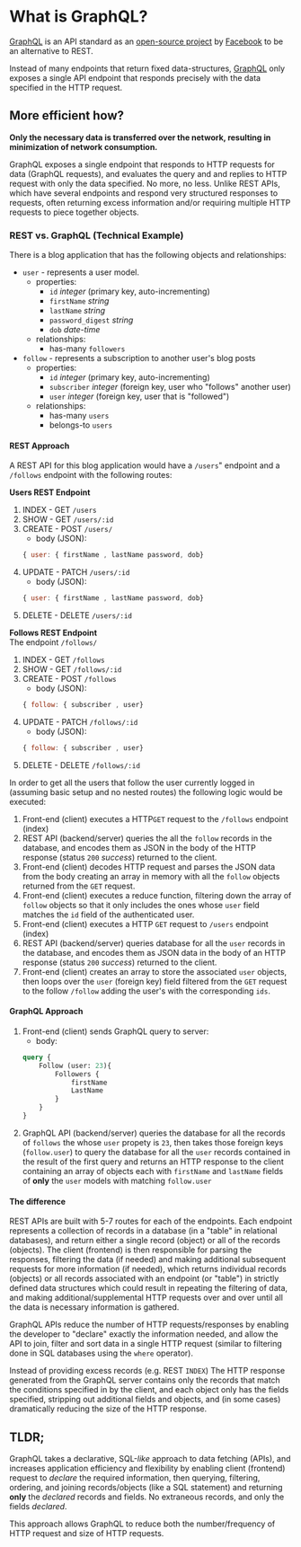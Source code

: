 # What is GraphQL?  

[GraphQL](http://www.graphql.org/) is an API standard  as an [open-source project](https://facebook.github.io/react/blog/2015/02/20/introducing-relay-and-graphql.html) by [Facebook](https://www.facebook.com/) to be an alternative to REST.  

Instead of many endpoints that return fixed data-structures, [GraphQL](http://www.graphql.org/) only exposes a single API endpoint that responds precisely with the data specified in the HTTP request. 

## More efficient how? 

**Only the necessary data is transferred over the network, resulting in minimization of network consumption.**

GraphQL exposes a single endpoint that responds to HTTP requests for data (GraphQL requests), and evaluates the query and and replies to HTTP request with only the data specified. No more, no less. Unlike REST APIs, which have several endpoints and respond very structured responses to requests, often returning excess information and/or requiring multiple HTTP requests to piece together objects.

### REST vs. GraphQL (Technical Example) 

There is a blog application that has the following objects and relationships: 
* `user` - represents a user model. 
    * properties: 
        * `id` _integer_ (primary key, auto-incrementing)
        * `firstName` _string_ 
        * `lastName` _string_ 
        * `password_digest` _string_ 
        * `dob` _date-time_ 
    * relationships: 
        * has-many `followers` 
* `follow` - represents a subscription to another user's blog posts 
    * properties: 
        * `id` _integer_ (primary key, auto-incrementing)
        * `subscriber` _integer_ (foreign key, user who "follows" another user)
        * `user` _integer_ (foreign key, user that is "followed")
    * relationships: 
        * has-many `users`
        * belongs-to `users` 

#### REST Approach 

A REST API for this blog application would have a `/users`" endpoint and a `/follows` endpoint with the following routes: 

**Users REST Endpoint** 
1. INDEX - GET `/users` 
2. SHOW - GET `/users/:id` 
3. CREATE - POST `/users/`
    * body (JSON): 
    ```js 
    { user: { firstName , lastName password, dob}
    ```  
4. UPDATE - PATCH `/users/:id` 
    * body (JSON): 
    ```js 
    { user: { firstName , lastName password, dob}
    ```   
5. DELETE - DELETE `/users/:id` 

**Follows REST Endpoint**  
The endpoint `/follows/` 
1. INDEX - GET `/follows` 
2. SHOW - GET `/follows/:id` 
3. CREATE - POST `/follows`
    * body (JSON): 
    ```js 
    { follow: { subscriber , user} 
    ```  
4. UPDATE - PATCH `/follows/:id` 
    * body (JSON): 
    ```js
    { follow: { subscriber , user} 
    ```   
5. DELETE - DELETE `/follows/:id` 


In order to get all the users that follow the user currently logged in (assuming basic setup and no nested routes) the following logic would be executed: 

1. Front-end (client) executes a HTTP`GET` request to the `/follows` endpoint (index)
2. REST API (backend/server) queries the all the `follow` records in the database, and encodes them as JSON in the body of the HTTP response (status `200` _success_) returned to the client. 
3. Front-end (client) decodes HTTP request and parses the JSON data from the body creating an array in memory with all the `follow` objects returned from the `GET` request. 
4. Front-end (client) executes a reduce function, filtering down the array of `follow` objects so that it only includes the ones whose `user` field matches the `id` field of the authenticated user. 
5. Front-end (client) executes a HTTP `GET` request to `/users` endpoint (index)
6. REST API (backend/server) queries database for all the `user` records in the database, and encodes them as JSON data in the body of an HTTP response (status `200` _success_) returned to the client. 
7. Front-end (client) creates an array to store the associated `user` objects, then loops over the `user` (foreign key) field filtered from the `GET` request to the follow `/follow` adding the user's with the corresponding `ids`. 


#### GraphQL Approach 

1. Front-end (client) sends GraphQL query to server: 
    * body: 
    ```graphql 
    query {
        Follow (user: 23){
            Followers {
                firstName 
                LastName
            }
        }
    }
    ```
2. GraphQL API (backend/server) queries the database for all the records of `follows` the whose `user` propety is  `23`, then takes those foreign keys (`follow.user`) to query the database for all the `user` records contained in the result of the first query and returns an HTTP response to the client containing an array of objects each with `firstName` and `lastName` fields of **only** the `user` models with matching `follow.user` 

#### The difference 

REST APIs are built with 5-7 routes for each of the endpoints. Each endpoint represents a collection of records in a database (in a "table" in relational databases), and return either a single record (object) or all of the records (objects). The client (frontend) is then responsible for parsing the responses, filtering the data (if needed) and making additional subsequent requests for more information (if needed), which returns individual records (objects) or all records associated with an endpoint (or "table") in strictly defined data structures which could result in repeating the filtering of data, and making additional/supplemental HTTP requests over and over until all the data is necessary information is gathered. 

GraphQL APIs reduce the number of HTTP requests/responses by enabling the developer to "declare" exactly the information needed, and allow the API to join, filter and sort data in a single HTTP request (similar to filtering done in SQL databases using the `where` operator). 

Instead of providing excess records (e.g. REST `INDEX`) The HTTP response generated from the GraphQL server contains only the records that match the conditions specified in by the client, and each object only has the fields specified, stripping out additional fields and objects, and (in some cases) dramatically reducing the size of the HTTP response. 

## TLDR; 

GraphQL takes a declarative, SQL-_like_ approach to data fetching (APIs), and increases application efficiency and flexibility by enabling client (frontend) request to _declare_ the required information, then querying,  filtering, ordering, and joining records/objects (like a SQL statement) and returning **only** the _declared_ records and fields. No extraneous records, and only the fields _declared_. 

This approach allows GraphQL to reduce both the number/frequency of HTTP request and size of HTTP requests.   